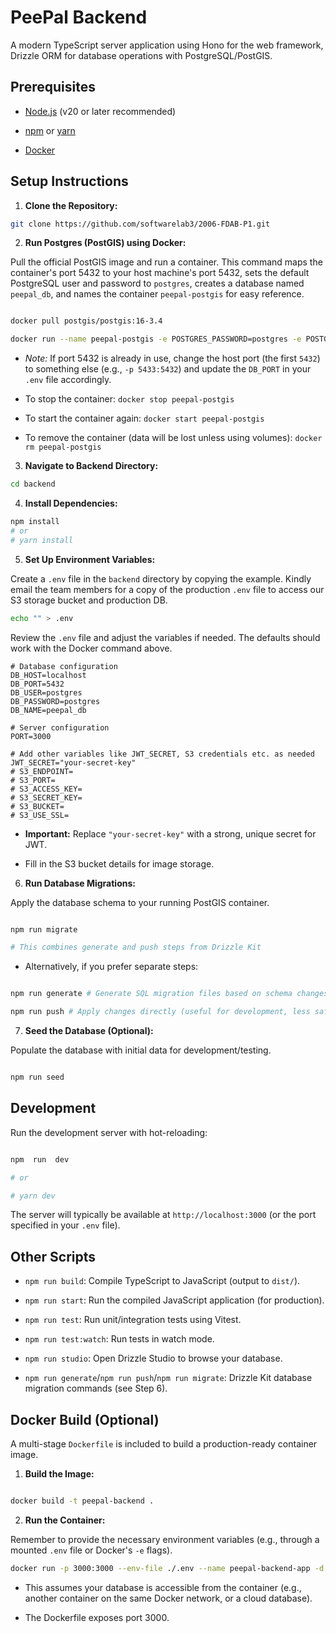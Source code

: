 
# PeePal Backend

  

A modern TypeScript server application using Hono for the web framework, Drizzle ORM for database operations with PostgreSQL/PostGIS.

  

## Prerequisites

  

* [Node.js](https://nodejs.org/) (v20 or later recommended)

* [npm](https://www.npmjs.com/) or [yarn](https://yarnpkg.com/)

* [Docker](https://www.docker.com/products/docker-desktop/)

  

## Setup Instructions

  

1.  **Clone the Repository:**

```bash
git clone https://github.com/softwarelab3/2006-FDAB-P1.git
```
  

2.  **Run Postgres (PostGIS) using Docker:**

Pull the official PostGIS image and run a container. This command maps the container's port 5432 to your host machine's port 5432, sets the default PostgreSQL user and password to `postgres`, creates a database named `peepal_db`, and names the container `peepal-postgis` for easy reference.

```bash

docker pull postgis/postgis:16-3.4

docker run --name peepal-postgis -e POSTGRES_PASSWORD=postgres -e POSTGRES_USER=postgres -e POSTGRES_DB=peepal_db -p 5432:5432 -d postgis/postgis:16-3.4

```

* *Note:* If port 5432 is already in use, change the host port (the first `5432`) to something else (e.g., `-p 5433:5432`) and update the `DB_PORT` in your `.env` file accordingly.

* To stop the container: `docker stop peepal-postgis`

* To start the container again: `docker start peepal-postgis`

* To remove the container (data will be lost unless using volumes): `docker rm peepal-postgis`

  

3.  **Navigate to Backend Directory:**

```bash
cd backend
```

  

4.  **Install Dependencies:**

```bash
npm install
# or
# yarn install
```

  

5.  **Set Up Environment Variables:**

Create a `.env` file in the `backend` directory by copying the example. Kindly email the team members for a copy of the production `.env` file to access our S3 storage bucket and production DB.
```bash
echo "" > .env
```

Review the `.env` file and adjust the variables if needed. The defaults should work with the Docker command above.

```dotenv
# Database configuration
DB_HOST=localhost
DB_PORT=5432
DB_USER=postgres
DB_PASSWORD=postgres
DB_NAME=peepal_db
  
# Server configuration
PORT=3000

# Add other variables like JWT_SECRET, S3 credentials etc. as needed
JWT_SECRET="your-secret-key"
# S3_ENDPOINT=
# S3_PORT=
# S3_ACCESS_KEY=
# S3_SECRET_KEY=
# S3_BUCKET=
# S3_USE_SSL=
```

*  **Important:** Replace `"your-secret-key"` with a strong, unique secret for JWT.

* Fill in the S3 bucket details for image storage.
  

6.  **Run Database Migrations:**

Apply the database schema to your running PostGIS container.

```bash

npm run migrate

# This combines generate and push steps from Drizzle Kit

```

* Alternatively, if you prefer separate steps:

```bash

npm run generate # Generate SQL migration files based on schema changes

npm run push # Apply changes directly (useful for development, less safe for prod)

```

  

7.  **Seed the Database (Optional):**

Populate the database with initial data for development/testing.

```bash

npm run seed

```

  

## Development

  

Run the development server with hot-reloading:

  

```bash

npm  run  dev

# or

# yarn dev

```

  

The server will typically be available at `http://localhost:3000` (or the port specified in your `.env` file).

  

## Other Scripts

  

*  `npm run build`: Compile TypeScript to JavaScript (output to `dist/`).

*  `npm run start`: Run the compiled JavaScript application (for production).

*  `npm run test`: Run unit/integration tests using Vitest.

*  `npm run test:watch`: Run tests in watch mode.

*  `npm run studio`: Open Drizzle Studio to browse your database.

*  `npm run generate`/`npm run push`/`npm run migrate`: Drizzle Kit database migration commands (see Step 6).

  

## Docker Build (Optional)

  

A multi-stage `Dockerfile` is included to build a production-ready container image.

  

1.  **Build the Image:**

```bash

docker build -t peepal-backend .

```

  

2.  **Run the Container:**

Remember to provide the necessary environment variables (e.g., through a mounted `.env` file or Docker's `-e` flags).

```bash
docker run -p 3000:3000 --env-file ./.env --name peepal-backend-app -d peepal-backend
```

* This assumes your database is accessible from the container (e.g., another container on the same Docker network, or a cloud database).

* The Dockerfile exposes port 3000.